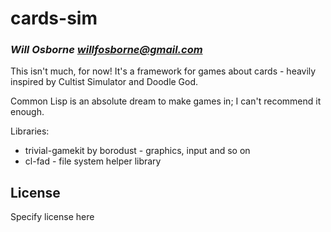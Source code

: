 # cards-sim
### _Will Osborne <willfosborne@gmail.com>_

This isn't much, for now! It's a framework for games about cards - heavily inspired by Cultist Simulator and Doodle God.

Common Lisp is an absolute dream to make games in; I can't recommend it enough.

Libraries:

 * trivial-gamekit by borodust - graphics, input and so on
 * cl-fad - file system helper library

## License

Specify license here

